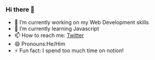 ### Hi there 👋

- 🔭 I’m currently working on my Web Development skills
- 🌱 I’m currently learning Javascript
- 📫 How to reach me: [Twitter](https://twitter.com/_rohiththalla_)
- 😄 Pronouns:He/Him
- ⚡ Fun fact: I spend too much time on notion! 

